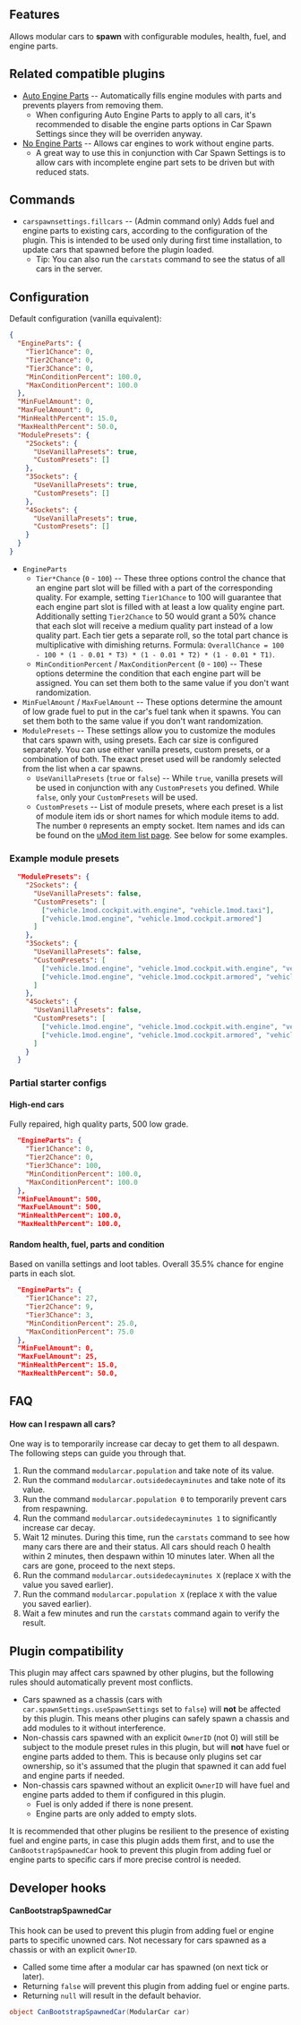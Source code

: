 ## Features

Allows modular cars to **spawn** with configurable modules, health, fuel, and engine parts.

## Related compatible plugins

- [Auto Engine Parts](https://umod.org/plugins/auto-engine-parts) -- Automatically fills engine modules with parts and prevents players from removing them.
  - When configuring Auto Engine Parts to apply to all cars, it's recommended to disable the engine parts options in Car Spawn Settings since they will be overriden anyway.
- [No Engine Parts](https://umod.org/plugins/no-engine-parts) -- Allows car engines to work without engine parts.
  - A great way to use this in conjunction with Car Spawn Settings is to allow cars with incomplete engine part sets to be driven but with reduced stats.

## Commands

- `carspawnsettings.fillcars` -- (Admin command only) Adds fuel and engine parts to existing cars, according to the configuration of the plugin. This is intended to be used only during first time installation, to update cars that spawned before the plugin loaded.
  - Tip: You can also run the `carstats` command to see the status of all cars in the server.

## Configuration

Default configuration (vanilla equivalent):

```json
{
  "EngineParts": {
    "Tier1Chance": 0,
    "Tier2Chance": 0,
    "Tier3Chance": 0,
    "MinConditionPercent": 100.0,
    "MaxConditionPercent": 100.0
  },
  "MinFuelAmount": 0,
  "MaxFuelAmount": 0,
  "MinHealthPercent": 15.0,
  "MaxHealthPercent": 50.0,
  "ModulePresets": {
    "2Sockets": {
      "UseVanillaPresets": true,
      "CustomPresets": []
    },
    "3Sockets": {
      "UseVanillaPresets": true,
      "CustomPresets": []
    },
    "4Sockets": {
      "UseVanillaPresets": true,
      "CustomPresets": []
    }
  }
}
```

- `EngineParts`
  - `Tier*Chance` (`0` - `100`) -- These three options control the chance that an engine part slot will be filled with a part of the corresponding quality. For example, setting `Tier1Chance` to 100 will guarantee that each engine part slot is filled with at least a low quality engine part. Additionally setting `Tier2Chance` to 50 would grant a 50% chance that each slot will receive a medium quality part instead of a low quality part. Each tier gets a separate roll, so the total part chance is multiplicative with dimishing returns. Formula: `OverallChance = 100 - 100 * (1 - 0.01 * T3) * (1 - 0.01 * T2) * (1 - 0.01 * T1)`.
  - `MinConditionPercent` / `MaxConditionPercent` (`0` - `100`) -- These options determine the condition that each engine part will be assigned. You can set them both to the same value if you don't want randomization.
- `MinFuelAmount` / `MaxFuelAmount` -- These options determine the amount of low grade fuel to put in the car's fuel tank when it spawns. You can set them both to the same value if you don't want randomization.
- `ModulePresets` -- These settings allow you to customize the modules that cars spawn with, using presets. Each car size is configured separately. You can use either vanilla presets, custom presets, or a combination of both. The exact preset used will be randomly selected from the list when a car spawns.
  - `UseVanillaPresets` (`true` or `false`) -- While `true`, vanilla presets will be used in conjunction with any `CustomPresets` you defined. While `false`, only your `CustomPresets` will be used.
  - `CustomPresets` -- List of module presets, where each preset is a list of module item ids or short names for which module items to add. The number `0` represents an empty socket. Item names and ids can be found on the [uMod item list page](https://umod.org/documentation/games/rust/definitions). See below for some examples.

### Example module presets

```json
  "ModulePresets": {
    "2Sockets": {
      "UseVanillaPresets": false,
      "CustomPresets": [
        ["vehicle.1mod.cockpit.with.engine", "vehicle.1mod.taxi"],
        ["vehicle.1mod.engine", "vehicle.1mod.cockpit.armored"]
      ]
    },
    "3Sockets": {
      "UseVanillaPresets": false,
      "CustomPresets": [
        ["vehicle.1mod.engine", "vehicle.1mod.cockpit.with.engine", "vehicle.1mod.taxi"],
        ["vehicle.1mod.engine", "vehicle.1mod.cockpit.armored", "vehicle.1mod.passengers.armored"]
      ]
    },
    "4Sockets": {
      "UseVanillaPresets": false,
      "CustomPresets": [
        ["vehicle.1mod.engine", "vehicle.1mod.cockpit.with.engine", "vehicle.1mod.taxi", "vehicle.1mod.taxi"],
        ["vehicle.1mod.engine", "vehicle.1mod.cockpit.armored", "vehicle.1mod.passengers.armored", "vehicle.1mod.engine"]
      ]
    }
  }
```

### Partial starter configs

#### High-end cars

Fully repaired, high quality parts, 500 low grade.

```json
  "EngineParts": {
    "Tier1Chance": 0,
    "Tier2Chance": 0,
    "Tier3Chance": 100,
    "MinConditionPercent": 100.0,
    "MaxConditionPercent": 100.0
  },
  "MinFuelAmount": 500,
  "MaxFuelAmount": 500,
  "MinHealthPercent": 100.0,
  "MaxHealthPercent": 100.0,
```

#### Random health, fuel, parts and condition

Based on vanilla settings and loot tables. Overall 35.5% chance for engine parts in each slot.

```json
  "EngineParts": {
    "Tier1Chance": 27,
    "Tier2Chance": 9,
    "Tier3Chance": 3,
    "MinConditionPercent": 25.0,
    "MaxConditionPercent": 75.0
  },
  "MinFuelAmount": 0,
  "MaxFuelAmount": 25,
  "MinHealthPercent": 15.0,
  "MaxHealthPercent": 50.0,
```

## FAQ

#### How can I respawn all cars?

One way is to temporarily increase car decay to get them to all despawn. The following steps can guide you through that.

1. Run the command `modularcar.population` and take note of its value.
2. Run the command `modularcar.outsidedecayminutes` and take note of its value.
3. Run the command `modularcar.population 0` to temporarily prevent cars from respawning.
4. Run the command `modularcar.outsidedecayminutes 1` to significantly increase car decay.
5. Wait 12 minutes. During this time, run the `carstats` command to see how many cars there are and their status. All cars should reach 0 health within 2 minutes, then despawn within 10 minutes later. When all the cars are gone, proceed to the next steps.
6. Run the command `modularcar.outsidedecayminutes X` (replace `X` with the value you saved earlier).
7. Run the command `modularcar.population X` (replace `X` with the value you saved earlier).
8. Wait a few minutes and run the `carstats` command again to verify the result.

## Plugin compatibility

This plugin may affect cars spawned by other plugins, but the following rules should automatically prevent most conflicts.

- Cars spawned as a chassis (cars with `car.spawnSettings.useSpawnSettings` set to `false`) will **not** be affected by this plugin. This means other plugins can safely spawn a chassis and add modules to it without interference.
- Non-chassis cars spawned with an explicit `OwnerID` (not 0) will still be subject to the module preset rules in this plugin, but will **not** have fuel or engine parts added to them. This is because only plugins set car ownership, so it's assumed that the plugin that spawned it can add fuel and engine parts if needed.
- Non-chassis cars spawned without an explicit `OwnerID` will have fuel and engine parts added to them if configured in this plugin.
  - Fuel is only added if there is none present.
  - Engine parts are only added to empty slots.

It is recommended that other plugins be resilient to the presence of existing fuel and engine parts, in case this plugin adds them first, and to use the `CanBootstrapSpawnedCar` hook to prevent this plugin from adding fuel or engine parts to specific cars if more precise control is needed.

## Developer hooks

#### CanBootstrapSpawnedCar

This hook can be used to prevent this plugin from adding fuel or engine parts to specific unowned cars. Not necessary for cars spawned as a chassis or with an explicit `OwnerID`.

- Called some time after a modular car has spawned (on next tick or later).
- Returning `false` will prevent this plugin from adding fuel or engine parts.
- Returning `null` will result in the default behavior.

```csharp
object CanBootstrapSpawnedCar(ModularCar car)
```
